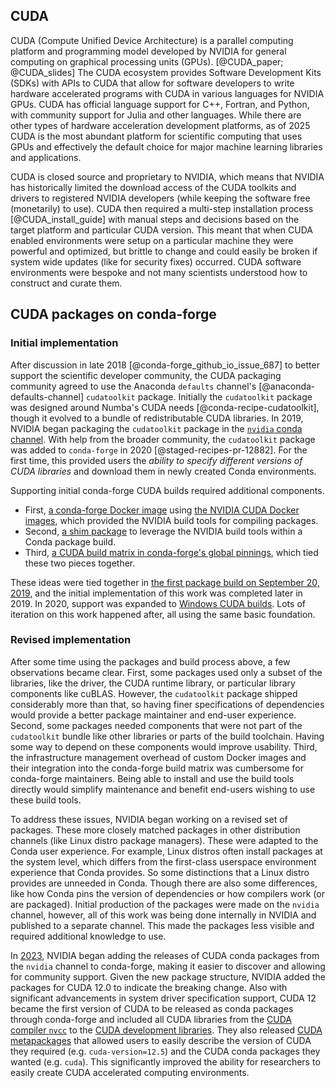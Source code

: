 ## CUDA

CUDA (Compute Unified Device Architecture) is a parallel computing platform and programming model developed by NVIDIA for general computing on graphical processing units (GPUs). [@CUDA_paper; @CUDA_slides]
The CUDA ecosystem provides Software Development Kits (SDKs) with APIs to CUDA that allow for software developers to write hardware accelerated programs with CUDA in various languages for NVIDIA GPUs.
CUDA has official language support for C++, Fortran, and Python, with community support for Julia and other languages.
While there are other types of hardware acceleration development platforms, as of 2025 CUDA is the most abundant platform for scientific computing that uses GPUs and effectively the default choice for major machine learning libraries and applications.

CUDA is closed source and proprietary to NVIDIA, which means that NVIDIA has historically limited the download access of the CUDA toolkits and drivers to registered NVIDIA developers (while keeping the software free (monetarily) to use).
CUDA then required a multi-step installation process [@CUDA_install_guide] with manual steps and decisions based on the target platform and particular CUDA version.
This meant that when CUDA enabled environments were setup on a particular machine they were powerful and optimized, but brittle to change and could easily be broken if system wide updates (like for security fixes) occurred.
CUDA software environments were bespoke and not many scientists understood how to construct and curate them.

## CUDA packages on conda-forge

### Initial implementation

After discussion in late 2018 [@conda-forge_github_io_issue_687] to better support the scientific developer community, the CUDA packaging community agreed to use the Anaconda `defaults` channel's [@anaconda-defaults-channel] `cudatoolkit` package.
Initially the `cudatoolkit` package was designed around Numba's CUDA needs [@conda-recipe-cudatoolkit], though it evolved to a bundle of redistributable CUDA libraries.
In 2019, NVIDIA began packaging the `cudatoolkit` package in the [`nvidia` conda channel](https://anaconda.org/nvidia).
With help from the broader community, the `cudatoolkit` package was added to `conda-forge` in 2020 [@staged-recipes-pr-12882].
For the first time, this provided users the _ability to specify different versions of CUDA libraries_ and download them in newly created Conda environments.

Supporting initial conda-forge CUDA builds required additional components.
* First, [a conda-forge Docker image](https://github.com/conda-forge/docker-images/pull/93) using [the NVIDIA CUDA Docker images](https://hub.docker.com/r/nvidia/cuda/), which provided the NVIDIA build tools for compiling packages.
* Second, [a shim package](https://github.com/conda-forge/staged-recipes/pull/8229) to leverage the NVIDIA build tools within a Conda package build.
* Third, [a CUDA build matrix in conda-forge's global pinnings](https://github.com/conda-forge/conda-forge-pinning-feedstock/pull/285), which tied these two pieces together.

These ideas were tied together in [the first package build on September 20, 2019](https://github.com/conda-forge/ucx-split-feedstock/pull/14), and the initial implementation of this work was completed later in 2019. In 2020, support was expanded to [Windows CUDA builds](https://github.com/conda-forge/conda-forge-pinning-feedstock/pull/914).
Lots of iteration on this work happened after, all using the same basic foundation.

### Revised implementation

After some time using the packages and build process above, a few observations became clear.
First, some packages used only a subset of the libraries, like the driver, the CUDA runtime library, or particular library components like cuBLAS.
However, the `cudatoolkit` package shipped considerably more than that, so having finer specifications of dependencies would provide a better package maintainer and end-user experience.
Second, some packages needed components that were not part of the `cudatoolkit` bundle like other libraries or parts of the build toolchain.
Having some way to depend on these components would improve usability.
Third, the infrastructure management overhead of custom Docker images and their integration into the conda-forge build matrix was cumbersome for conda-forge maintainers.
Being able to install and use the build tools directly would simplify maintenance and benefit end-users wishing to use these build tools.

To address these issues, NVIDIA began working on a revised set of packages.
These more closely matched packages in other distribution channels (like Linux distro package managers).
These were adapted to the Conda user experience.
For example, Linux distros often install packages at the system level, which differs from the first-class userspace environment experience that Conda provides.
So some distinctions that a Linux distro provides are unneeded in Conda.
Though there are also some differences, like how Conda pins the version of dependencies or how compilers work (or are packaged).
Initial production of the packages were made on the `nvidia` channel, however, all of this work was being done internally in NVIDIA and published to a separate channel.
This made the packages less visible and required additional knowledge to use.

In [2023](https://youtu.be/WgKwlGgVzYE?si=hfyAo6qLma8hnJ-N), NVIDIA began adding the releases of CUDA conda packages from the `nvidia` channel to conda-forge, making it easier to discover and allowing for community support.
Given the new package structure, NVIDIA added the packages for CUDA 12.0 to indicate the breaking change.
Also with significant advancements in system driver specification support, CUDA 12 became the first version of CUDA to be released as conda packages through conda-forge and included all CUDA libraries from the [CUDA compiler `nvcc`](https://github.com/conda-forge/cuda-nvcc-feedstock) to the [CUDA development libraries](https://github.com/conda-forge/cuda-libraries-dev-feedstock).
They also released [CUDA metapackages](https://github.com/conda-forge/cuda-feedstock/) that allowed users to easily describe the version of CUDA they required (e.g. `cuda-version=12.5`) and the CUDA conda packages they wanted (e.g. `cuda`).
This significantly improved the ability for researchers to easily create CUDA accelerated computing environments.
